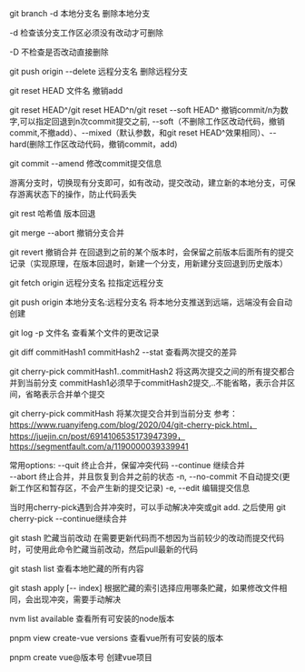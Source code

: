 git branch -d 本地分支名  删除本地分支 

-d 检查该分支工作区必须没有改动才可删除

-D 不检查是否改动直接删除

git push origin --delete 远程分支名 删除远程分支

git reset HEAD 文件名  撤销add

git reset HEAD^/git reset HEAD^n/git reset --soft HEAD^ 撤销commit/n为数字,可以指定回退到n次commit提交之前, --soft（不删除工作区改动代码，撤销commit,不撤add）、--mixed（默认参数，和git reset HEAD^效果相同）、--hard(删除工作区改动代码，撤销commit，add)

git commit --amend 修改commit提交信息

游离分支时，切换现有分支即可，如有改动，提交改动，建立新的本地分支，可保存游离状态下的操作，防止代码丢失

git rest 哈希值  版本回退

git merge --abort 撤销分支合并

git revert 撤销合并 在回退到之前的某个版本时，会保留之前版本后面所有的提交记录（实现原理，在版本回退时，新建一个分支，用新建分支回退到历史版本）

git fetch origin 远程分支名 拉指定远程分支

git push origin 本地分支名:远程分支名 将本地分支推送到远端，远端没有会自动创建

git log -p 文件名  查看某个文件的更改记录

git diff commitHash1 commitHash2 --stat 查看两次提交的差异

git cherry-pick commitHash1..commitHash2 将这两次提交之间的所有提交都合并到当前分支 commitHash1必须早于commitHash2提交,..不能省略，表示合并区间，省略表示合并单个提交

git cherry-pick commitHash 将某次提交合并到当前分支  参考：https://www.ruanyifeng.com/blog/2020/04/git-cherry-pick.html，https://juejin.cn/post/6914106535173947399，https://segmentfault.com/a/1190000039339941

常用options:
  --quit                终止合并，保留冲突代码
  --continue            继续合并  
  --abort               终止合并，并且恢复到合并之前的状态
  -n, --no-commit       不自动提交(更新工作区和暂存区，不会产生新的提交记录)
  -e, --edit            编辑提交信息

当时用cherry-pick遇到合并冲突时，可以手动解决冲突或git add. 之后使用 git cherry-pick --continue继续合并 

git stash 贮藏当前改动   在需要更新代码而不想因为当前较少的改动而提交代码时，可使用此命令贮藏当前改动，然后pull最新的代码

git stash list 查看本地贮藏的所有内容

git stash apply [-- index] 根据贮藏的索引选择应用哪条贮藏，如果修改文件相同，会出现冲突，需要手动解决

nvm list available 查看所有可安装的node版本

pnpm view create-vue versions 查看vue所有可安装的版本

pnpm create vue@版本号  创建vue项目
